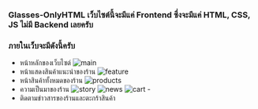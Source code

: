 ### **Glasses-OnlyHTML เว็บไซต์นี้จะมีแค่ Frontend ซึ่งจะมีแค่ HTML, CSS, JS ไม่มี Backend เลยครับ** 
### **ภายในเว็บจะมีดังนี้ครับ**
- หน้าหลักของเว็บไซต์
![main](https://user-images.githubusercontent.com/32282316/188274016-d072d914-e06d-4976-9df7-8d4e7dbada18.png) 
- หน้าแสดงสินค้าแนะนำของร้าน
![feature](https://user-images.githubusercontent.com/32282316/188274050-d7c3f47d-0a9e-408a-9a41-f8e9589fa8d5.png) 
- หน้าสินค้าทั้งหมดของร้าน
![products](https://user-images.githubusercontent.com/32282316/188274159-81126ae3-d989-4bff-b9a5-daca0dc457fc.png) 
- ความเป็นมาของร้าน
![story](https://user-images.githubusercontent.com/32282316/188274176-2a9d7cd8-c31a-456a-9b71-3e6707f6e4e8.png) 
![news](https://user-images.githubusercontent.com/32282316/188274151-2477ec28-faf4-4784-945e-c8237168c5a9.png)
![cart](https://user-images.githubusercontent.com/32282316/188274372-73a10ab3-c4a9-48e6-a4f6-a6016031015c.png) - 
- ติดตามข่าวสารของร้านและตะกร้าสินค้า
